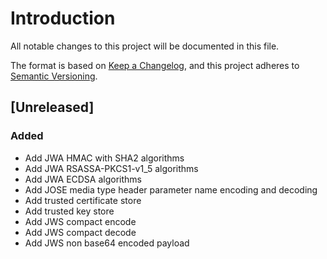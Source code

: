 # Introduction
All notable changes to this project will be documented in this file.

The format is based on [Keep a
Changelog](https://keepachangelog.com/en/1.0.0/), and this project adheres to
[Semantic Versioning](https://semver.org/spec/v2.0.0.html).

## [Unreleased]
### Added
- Add JWA HMAC with SHA2 algorithms
- Add JWA RSASSA-PKCS1-v1_5 algorithms
- Add JWA ECDSA algorithms
- Add JOSE media type header parameter name encoding and decoding
- Add trusted certificate store
- Add trusted key store
- Add JWS compact encode
- Add JWS compact decode
- Add JWS non base64 encoded payload
